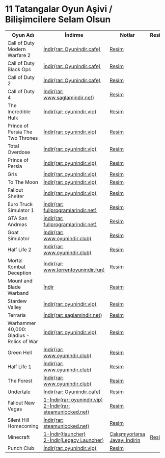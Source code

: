 # 11 Tatangalar Oyun Aşivi / Bilişimcilere Selam Olsun
<table>
  <tr>
    <th>Oyun Adı</th>
    <th>İndirme</th>
    <th>Notlar</th>
    <th>Resimler</th>
  </tr>
  <tr>
      <td>Call of Duty Modern Warfare 2</td>
      <td><a href="https://drive.google.com/drive/folders/1XBEOCiUwiO6-EmO8BLzuzGxSXVTjfgZQ">İndir(rar: Oyunindir.cafe)</a></td>
      <td colspan="2"><a href="https://oyunindir.cafe/wp-content/uploads/2024/05/Call-of-Duty-Modern-Warfare-2-Indir.jpg">Resim</a>
    </td>
  </tr>
  <tr>
      <td>Call of Duty Black Ops</td>
      <td><a href="https://drive.google.com/drive/folders/1_lDpMtwd98BJlafaqPZaWg6kAeaFvBFe">İndir(rar: Oyunindir.cafe)</a></td>
      <td colspan="2"><a href="https://oyunindir.cafe/wp-content/uploads/2024/05/Call-of-Duty-Black-Ops-Indir.jpg">Resim</a>
    </td>
  </tr>
  <tr>
      <td>Call of Duty 2</td>
      <td><a href="https://drive.google.com/drive/folders/1beCqWT6eNHb7AbPJCiIeuoI_Y4dVhX0I">İndir(rar: Oyunindir.cafe)</a></td>
      <td colspan="2"><a href="https://oyunindir.cafe/wp-content/uploads/2024/05/Call-of-Duty-2-Indir.webp">Resim</a>
    </td>
  </tr>
  <tr>
      <td>Call of Duty 4</td>
      <td><a href="https://drive.google.com/file/d/1-Vg5APYpy23I24avhGNU9iX2-U7vlTWr/view">İndir(rar: www.saglamindir.net)</a></td>
      <td colspan="2"><a href="https://saglamindir.net/wp-content/uploads/2016/10/Call-of-Duty-4-Modern-Warfare-Screenshots-2.jpg">Resim</a>
    </td>
  </tr>
  <tr>
      <td>The Incredible Hulk</td>
      <td><a href="https://disk.yandex.com.tr/d/T4thF5fx3t117g">İndir(rar: oyunindir.vip)</a></td>
      <td colspan="2"><a href="https://www.oyunindir.vip/wp-content/uploads/2019/11/The-Incredible-Hulk-full.jpg">Resim</a>
    </td>
  </tr>
  <tr>
      <td>Prince of Persia The Two Thrones</td>
      <td><a href="https://drive.google.com/file/d/11vVqLUaZtPjHQs0MRgGYsbderJXXgQdv/view">İndir(rar: oyunindir.vip)</a></td>
      <td colspan="2"><a href="https://www.oyunindir.vip/wp-content/uploads/2019/02/Prince-of-Persia-The-Two-Thrones-torrent-1024x820.jpg">Resim</a>
    </td>
  </tr>
  <tr>
      <td>Total Overdose</td>
      <td><a href="https://drive.google.com/file/d/1H7jjL9_Z0nsalCUnl4A4pEHj7JvTK1eo/view">İndir(rar: oyunindir.vip)</a></td>
      <td colspan="2"><a href="https://www.oyunindir.vip/wp-content/uploads/2019/07/Total-Overdose-3.jpg">Resim</a>
    </td>
  </tr>
  <tr>
      <td>Prince of Persia</td>
      <td><a href="https://drive.google.com/file/d/1c5QdH_-Bbp5zmC64RjzCB7vkCwFoh_FH/view">İndir(rar: oyunindir.vip)</a></td>
      <td colspan="2"><a href="https://www.oyunindir.vip/wp-content/uploads/2019/02/Prince-of-Persia-pc.jpg">Resim</a>
    </td>
  </tr>
  <tr>
      <td>Gris</td>
      <td><a href="https://drive.google.com/file/d/1sL4b9KQrtLOvr4gL1xsm5K-eZ_U46z-r/view">İndir(rar: oyunindir.vip)</a></td>
      <td colspan="2"><a href="https://www.oyunindir.vip/wp-content/uploads/2019/02/GRIS-pc-696x392.jpg">Resim</a>
    </td>
  </tr>
  <tr>
      <td>To The Moon</td>
      <td><a href="https://drive.google.com/file/d/1S0Riigcpro35JWv6mfZC7k-N9dmdXusQ/view">İndir(rar: oyunindir.vip)</a></td>
      <td colspan="2"><a href="https://www.oyunindir.vip/wp-content/uploads/2019/06/To-The-Moon-Full-T%C3%BCrk%C3%A7e.jpg">Resim</a>
    </td>
  </tr>
  <tr>
      <td>Fallout Shelter</td>
      <td><a href="https://drive.google.com/file/d/1u5YOtC0X8tW_7AhP_T62aBXvYqq25V37/view">İndir(rar: oyunindir.vip)</a></td>
      <td colspan="2"><a href="https://encrypted-tbn0.gstatic.com/images?q=tbn:ANd9GcQnAnOP4lpqOlTs0LWxtb1ALMU6afbTZ8KxdQ&s">Resim</a>
    </td>
  </tr>
  <tr>
      <td>Euro Truck Simulator 1</td>
      <td><a href="https://drive.google.com/file/d/1LDgM_u3J4cjeMOQyo329NFbu3rmp57_B/view">İndir(rar: fullprogramlarindir.net)</a></td>
      <td colspan="2"><a href="https://encrypted-tbn0.gstatic.com/images?q=tbn:ANd9GcQa5XxFBFYvl5Jm2UlnYzbsMjQ6ydl4QjorAQ&s">Resim</a>
    </td>
  </tr>
  <tr>
      <td>GTA San Andreas</td>
      <td><a href="https://drive.google.com/drive/folders/1mMlbLvtuEKZn-aBZ7Qq8FdB3NIipelHg">İndir(rar: fullprogramlarindir.net)</a></td>
      <td colspan="2"><a href="https://encrypted-tbn0.gstatic.com/images?q=tbn:ANd9GcRIdVlY-G86-XFbqkLVcziHm4TMAFM6wARmfA&s">Resim</a>
    </td>
  </tr>
  <tr>
    <td>Goat Simulator</td>
    <td><a href="https://drive.google.com/file/d/1n_iJio5FQdE2b3nGkG9-4nIWfIkUZAxZ/view">İndir(rar: www.oyunindir.club)</a></td>
    <td colspan="2"><a href="https://encrypted-tbn0.gstatic.com/images?q=tbn:ANd9GcQA8Zv-E-SMu2gSHVtRWuers7yUhmUXOSCV_A&s">Resim</a>
</td>
  </tr>
  <tr>
    <td>Half Life 2</td>
    <td><a href="https://drive.google.com/file/d/1Tm86CpcLqz9afENiL_f2_n2kR5FmO6BW/view">İndir(rar: www.oyunindir.club)</a></td>
    <td colspan="2"><a href="https://encrypted-tbn0.gstatic.com/images?q=tbn:ANd9GcQnn01YfpIqMpLJjj4-93x9GHsy2l88FKLKWQ&s">Resim</a>
</td>
  </tr>
  <tr>
    <td>Mortal Kombat Deception</td>
    <td><a href="https://drive.google.com/drive/folders/1T-J3OaKm6zaAVbHr1H6K7uR9nFaIzL1B">İndir(rar: www.torrentoyunindir.fun)</a></td>
    <td colspan="2"><a href="https://encrypted-tbn0.gstatic.com/images?q=tbn:ANd9GcS4Hu5WDAG2TEuqV0FVsUx-l3SuROpA0lIXyw&s">Resim</a>
</td>
  </tr>
  <tr>
    <td>Mount and Blade Warband</td>
    <td><a href="https://drive.google.com/file/d/1Inj9ss7AYbtaPhxJ5eE_7FRmK0AXq1rP/view">İndir</a></td>
    <td colspan="2"><a href="https://encrypted-tbn0.gstatic.com/images?q=tbn:ANd9GcQ6QorAkGb7WcttQJbnRBM3fk8nQck4oJZ7vg&s">Resim</a>
</td>
  </tr>
  <tr>
    <td>Stardew Valley</td>
    <td><a href="https://drive.google.com/file/d/1O6jPXlo7kn5R3SrViw9irXN3iXtytWXQ/view">İndir(rar: oyunindir.vip)</a></td>
    <td colspan="2"><a href="https://encrypted-tbn0.gstatic.com/images?q=tbn:ANd9GcQ5feWqE5AslaB_EFFBWbP1MG4_EGmjP4KPuQ&s">Resim</a>
</td>
  </tr>
  <tr>
    <td>Terraria</td>
    <td><a href="https://drive.google.com/file/d/1j_xrfyQW4uWTNBBT9vgsuA13fgc0GnaE/view">İndir(rar: saglamindir.net)</a></td>
    <td colspan="2"><a href="https://encrypted-tbn0.gstatic.com/images?q=tbn:ANd9GcT7m-0bbHKURxi_DO-x3G25qFlJ8gwnBJftwQ&s">Resim</a>
</td>
  </tr>
  <tr>
    <td>Warhammer 40,000: Gladius - Relics of War</td>
    <td><a href="https://drive.google.com/file/d/1nU2Ttbj3OcVmGH3mCvQpCz_u2_XVGGwt/view">İndir(rar: oyunindir.vip)</a></td>
    <td colspan="2"><a href="https://encrypted-tbn0.gstatic.com/images?q=tbn:ANd9GcQRzW9IveAwIFNS4T-DuZEjWPmSwhU2tOj9bA&s">Resim</a>
</td>
  </tr>
  <tr>
    <td>Green Hell</td>
    <td><a href="https://drive.google.com/file/d/1h5epw6JGN6fiHOivXO_QfYgtOvhL6Uxf/view">İndir(rar: www.oyunindir.club)</a></td>
    <td colspan="2"><a href="https://encrypted-tbn0.gstatic.com/images?q=tbn:ANd9GcRj8u_XlJxCq8OCwJj9Rb8BGvyKBKbawHLTmg&s">Resim</a>
</td>
  </tr>
  <tr>
    <td>Half Life 1</td>
    <td><a href="https://drive.google.com/file/d/1bYe91y7Mw2m6BL-wv0QXhPBRL5Yr9hK4/view">İndir(rar: www.oyunindir.club)</a></td>
    <td colspan="2"><a href="https://encrypted-tbn0.gstatic.com/images?q=tbn:ANd9GcSEoUk24t5cfGoamBVh-LFf49xgxC_ZDJnDIQ&s">Resim</a>
</td>
  </tr>
  <tr>
    <td>The Forest</td>
    <td><a href="https://drive.google.com/file/d/1FVc4q8b90GiXUT7x8sbHI4tSDvAtWIKJ/view">İndir(rar: www.oyunindir.club)</a></td>
    <td colspan="2"><a href="https://encrypted-tbn0.gstatic.com/images?q=tbn:ANd9GcQ2R7iSUzQkFi9sZvwmLkYDixPMVM_qETJwXA&s">Resim</a>
</td>
  </tr>
  <tr>
    <td>Undertale</td>
    <td><a href="https://drive.google.com/file/d/1XTuWEpIoq9JxgNZ-iUIGyzzw3plixQDQ/view">İndir(rar: Oyunindir.cafe)</a></td>
    <td colspan="2">
      <a href="https://encrypted-tbn0.gstatic.com/images?q=tbn:ANd9GcSLOfW1MyeNmzfAgY-nMKy6wgaanjO2BhIpBw&s">Resim</a>
    </td>
  </tr>
  <tr>
    <td>Fallout New Vegas</td>
    <td><a href="https://drive.google.com/file/d/1eeUpMQGBkVXZ87KCghdICoYclQQqDMb-/view">1-İndir(rar: oyunindir.vip)</a> <br> 
      <a href="https://uploadhaven.com/download/08f5d1d8e063dab88718dda75395478f">2-İndir(rar: steamunlocked.net)</a></td>
    <td colspan="2"><a href="https://encrypted-tbn0.gstatic.com/images?q=tbn:ANd9GcTu4lvN11ryzgZ0RMcoq6GWyCtUuX4bcykyxg&s">Resim</a>
</td>
  </tr>
  <tr>
    <td>Silent Hill Homecoming</td>
    <td><a href="https://uploadhaven.com/download/4a4007291b362120218d837d7f2393c0">İndir(rar: steamunlocked.net)</a></td>
    <td colspan="2"><a href="https://encrypted-tbn0.gstatic.com/images?q=tbn:ANd9GcR3P26ikJCCImLuASL4uvhgWl5uHovxPhcu3A&s">Resim</a>
</td>
  </tr>
  <tr>
    <td>Minecraft</td>
    <td><a href="https://drive.google.com/file/d/11wiK9ZS408IoXgTbaxa9pNa2-_r0svGO/view?usp=sharing">1-İndir(tlauncher)</a> <br>
      <a href="https://extremelauncher.net/_cdn/LegacyExtremeLauncher.exe">2-İndir(Legacy Launcher)</a></td>
    <td><a href="https://download.oracle.com/java/23/latest/jdk-23_windows-x64_bin.zip">Çalışmıyorlarsa Javayı İndirin</a></td>
    <td>
      <a href="https://www.bilisimschool.com/wp-content/uploads/2024/02/maxresdefault-1.jpg">Resim</a>
    </td>
  </tr>
  <tr>
    <td>Punch Club</td>
    <td><a href="https://drive.google.com/file/d/1lsEvoCqISpv8FIhTnMRYWTLHAALOMTCK/view">İndir(rar: oyunindir.vip)</a></td>
    <td colspan="2"><a href="https://www.oyunindir.vip/wp-content/uploads/2019/03/Punch-Club-Deluxe-4.jpg">Resim</a></td>
  </tr>
</table>
